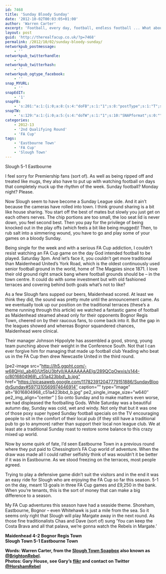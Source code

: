 ```yaml
---
id: 7468
title: 'Sunday Bloody Sunday'
date: '2012-10-02T00:03:05+01:00'
author: 'Warren Carter'
excerpt: 'Football, every day, football, endless football ... What about just Saturday? Warren Carter doesn''t like Sunday football.'
layout: post
guid: 'http://therealfacup.co.uk/?p=7468'
permalink: /2012/10/02/sunday-bloody-sunday/
networkpub_postmessage:
    - ''
networkpub_twitterhandle:
    - ''
networkpub_twitterhash:
    - ''
networkpub_ogtype_facebook:
    - ''
snap_MYURL:
    - ''
snapEdIT:
    - '1'
snapFB:
    - 's:201:"a:1:{i:0;a:8:{s:4:"doFB";s:1:"1";s:8:"postType";s:1:"T";s:10:"AttachPost";s:1:"2";s:10:"SNAPformat";s:0:"";s:9:"isAutoImg";s:1:"A";s:8:"imgToUse";s:0:"";s:9:"isAutoURL";s:1:"A";s:8:"urlToUse";s:0:"";}}";'
snapTW:
    - 's:129:"a:1:{i:0;a:5:{s:4:"doTW";s:1:"1";s:10:"SNAPformat";s:0:"";s:8:"attchImg";s:1:"0";s:9:"isAutoImg";s:1:"A";s:8:"imgToUse";s:0:"";}}";'
categories:
    - 2012-13
    - '2nd Qualifying Round'
    - 'FA Cup'
tags:
    - 'Eastbourne Town'
    - 'FA Cup'
    - 'Slough Town'
---
```


Slough 5-1 Eastbourne

I feel sorry for Premiership fans (sort of). As well as being ripped off and treated like mugs, they also have to put up with watching football on days that completely muck up the rhythm of the week. Sunday football? Monday night? Please.

Now Slough seem to have become a Sunday League side. And it ain’t because the cameras have rolled into town. I think ground sharing is a bit like house sharing. You start off the best of mates but slowly you just get on each others nerves. The chip portions are too small, the loo seat lid is never down, you feel second best. Then you pay for the privilege of being knocked out in the play offs (which feels a bit like being mugged)! Then, to rub salt into a simmering wound, you have to go and play some of your games on a bloody Sunday.

Being single for the week and with a serious FA Cup addiction, I couldn’t resist watching an FA Cup game on the day God intended football to be played. Saturday 3pm. And let’s face it, you couldn’t get more traditional than Maidenhead United’s York Road, which is the oldest continuously used senior football ground in the world, home of The Magpies since 1871. I love their old ground right smack bang where football grounds should be – in the town centre. It could do with some investment but with old fashioned terraces and covering behind both goals what’s not to like?

As a few Slough fans supped our beers, Maidenhead scored. At least we think they did, the sound was pretty mute until the announcement came. As we eventually took up our position on the traditional terraces (these’s a theme running through this article) we watched a fantastic game of football as Maidenhead steamed ahead only for their opponents Bognor Regis Town, cheered on by their raucous fans, to come back into it. But the gap in the leagues showed and whereas Bognor squandered chances, Maidenhead were clinical.

Their manager Johnson Hippolyte has assembled a good, strong, young team punching above their weight in the Conference South. Not that I can ever forgive him for managing that made up football club Yeading who beat us in the FA Cup then drew Newcastle United in the third round.

\[pe2-image src=”http://lh5.ggpht.com/-w68QHs\_ab40/Ut5bU3bfyII/AAAAAAAAEIg/289QCpOwxis/s144-o/8016804968\_c51a423bbd\_b.jpg” href=”https://picasaweb.google.com/117823912047779151886/SundayBloodySunday#5971310569974646914″ caption=”” type=”image” alt=”8016804968\_c51a423bbd\_b.jpg” pe2\_single\_image\_size=”w640″ pe2\_img\_align=”center” \] So onto Sunday and to make matters even worse, we had displeased the footballing Gods. While Saturday was a beautiful autumn day, Sunday was cold, wet and windy. Not only that but it was one of those poxy super hyped Sunday football specials on the TV encouraging people to sit in the comfort of their local pub (if they still have a traditional pub to go to anymore) rather than support their local non league club. We at least ate a traditional Sunday roast to restore some balance to this crazy mixed up world.

Now by some quirk of fate, I’d seen Eastbourne Town in a previous round where they put paid to Chessington’s FA Cup world of adventure. When the draw was made all I could rather selfishly think of was wouldn’t it be better if it was in Eastbourne. As we stood freezing on the terraces, most people agreed.

Trying to play a defensive game didn’t suit the visitors and in the end it was an easy ride for Slough who are enjoying the FA Cup so far this season. 5-1 on the day, meant 13 goals in three FA Cup games and £9,250 in the bank. When you’re tenants, this is the sort of money that can make a big difference to a season.

My FA Cup adventures this season have had a seaside theme. Shoreham, Eastbourne, Bognor – even Whitehawk is just a mile from the sea. So it seems only right that Slough will play Margate away in the next round. As those fine traditionalists Chas and Dave (sort of) sung ‘You can keep the Costa Brava and all that palava, we’re gonna watch the Rebels in Margate.’

**Maidenhead 4-2 Bognor Regis Town**  
**Slough Town 5-1 Eastbourne Town**

**Words: Warren Carter, from the [Slough Town Soapbox](http://www.sloughtownsoapbox.blogspot.com/) also known as [@BrightonRebel](http://twitter.com/#%21/brightonrebel).**  
**Photos: Gary House, see Gary’s [flikr](http://www.flickr.com/photos/horshamrebel/) and contact on Twitter [@HorshamRebel](http://twitter.com/#%21/horshamrebel)**